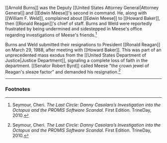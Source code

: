 [[Arnold Burns]] was the Deputy [[United States Attorney General|Attorney General]] and [[Edwin Meese]]'s second in command. He, along with [[William F. Weld]], complained about [[Edwin Meese]] to [[Howard Baker]], then [[Ronald Reagan]]'s chief of staff. Burns and Weld were reportedly frustrated by being undermined and sidestepped in Meese's office regarding investigations of Meese's friends.[^1]

Burns and Weld submitted their resignations to President [[Ronald Reagan]] on March 29, 1988, after meeting with [[Howard Baker]]. This was part of an unprecedented mass exodus from the [[United States Department of Justice|Justice Department]], signaling a complete loss of faith in the department. [[Senator Robert Byrd]] called Meese "the crown jewel of Reagan's sleaze factor" and demanded his resignation.[^1]

---
### Footnotes

[^1]: Seymour, Cheri. *The Last Circle: Danny Casolaro’s Investigation into the Octopus and the PROMIS Software Scandal*. First Edition. TrineDay, 2010.
